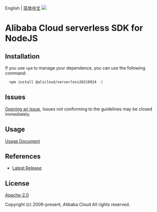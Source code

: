 English | [简体中文](README-CN.md)
![](https://aliyunsdk-pages.alicdn.com/icons/AlibabaCloud.svg)

# Alibaba Cloud serverless SDK for NodeJS

## Installation
If you use `npm` to manage your dependence, you can use the following command:

```sh
  npm install @alicloud/serverless20210924 -S
```

## Issues
[Opening an Issue](https://github.com/aliyun/alibabacloud-typescript-sdk/issues/new), Issues not conforming to the guidelines may be closed immediately.

## Usage
[Usage Document](https://github.com/aliyun/alibabacloud-typescript-sdk/blob/master/docs/Usage-EN.md#quick-examples)

## References
* [Latest Release](https://github.com/aliyun/alibabacloud-typescript-sdk/)

## License
[Apache-2.0](http://www.apache.org/licenses/LICENSE-2.0)

Copyright (c) 2009-present, Alibaba Cloud All rights reserved.
